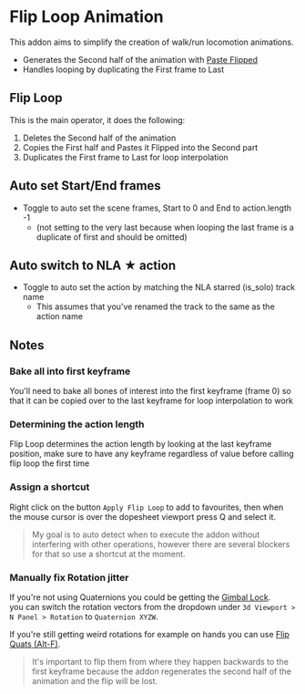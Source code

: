 # Flip Loop Animation
This addon aims to simplify the creation of walk/run locomotion animations.

- Generates the Second half of the animation with [Paste Flipped](https://docs.blender.org/manual/en/latest/animation/armatures/posing/editing/copy_paste.html)
- Handles looping by duplicating the First frame to Last

## Flip Loop
This is the main operator, it does the following:
1. Deletes the Second half of the animation
2. Copies the First half and Pastes it Flipped into the Second part
3. Duplicates the First frame to Last for loop interpolation

## Auto set Start/End frames
  - Toggle to auto set the scene frames, Start to 0 and End to action.length -1
    - (not setting to the very last because when looping the last frame is a duplicate of first and should be omitted)

## Auto switch to NLA ★ action
  - Toggle to auto set the action by matching the NLA starred (is_solo) track name
    - This assumes that you've renamed the track to the same as the action name

## Notes
### Bake all into first keyframe
You'll need to bake all bones of interest into the first keyframe (frame 0) so that it can be copied over to the last keyframe for loop interpolation to work

### Determining the action length
Flip Loop determines the action length by looking at the last keyframe position, make sure to have any keyframe regardless of value before calling flip loop the first time

### Assign a shortcut
Right click on the button `Apply Flip Loop` to add to favourites, then when the mouse cursor is over the dopesheet viewport press Q and select it.
> My goal is to auto detect when to execute the addon without interfering with other operations, however there are several blockers for that so use a shortcut at the moment.

### Manually fix Rotation jitter
If you're not using Quaternions you could be getting the [Gimbal Lock](https://en.wikipedia.org/wiki/Gimbal_lock).  
you can switch the rotation vectors from the dropdown under `3d Viewport > N Panel > Rotation` to `Quaternion XYZW`.  

If you're still getting weird rotations for example on hands you can use [Flip Quats (Alt-F)](https://docs.blender.org/manual/en/latest/animation/armatures/posing/editing/flip_quats.html).  
> It's important to flip them from where they happen backwards to the first keyframe because the addon regenerates the second half of the animation and the flip will be lost.

